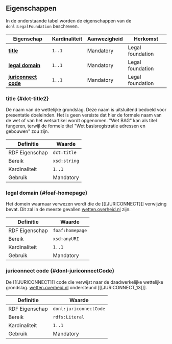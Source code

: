 ## Eigenschappen

In de onderstaande tabel worden de eigenschappen van de `donl:LegalFoundation` beschreven.

| **Eigenschap**                                | Kardinaliteit | Aanwezigheid | Herkomst         |
|-----------------------------------------------|---------------|--------------|------------------|
| [**title**](#dct-title2)                      | `1..1`        | Mandatory    | Legal foundation |
| [**legal domain**](#foaf-homepage)            | `1..1`        | Mandatory    | Legal foundation |
| [**juriconnect code**](#donl-juriconnectCode) | `1..1`        | Mandatory    | Legal foundation |

### title {#dct-title2}

De naam van de wettelijke grondslag. Deze naam is uitsluitend bedoeld voor presentatie doeleinden. Het is geen vereiste 
dat hier de formele naam van de wet of van het wetsartikel wordt opgenomen. "Wet BAG" kan als titel fungeren, terwijl de 
formele titel "Wet basisregistratie adressen en gebouwen" zou zijn.

| Definitie      | Waarde       |
|----------------|--------------|
| RDF Eigenschap | `dct:title`  |
| Bereik         | `xsd:string` |
| Kardinaliteit  | `1..1`       |
| Gebruik        | Mandatory    |

### legal domain {#foaf-homepage}

Het domein waarnaar verwezen wordt die de [[[JURICONNECT]]] verwijzing bevat. Dit zal in de meeste gevallen 
[wetten.overheid.nl](https://wetten.overheid.nl) zijn.

| Definitie      | Waarde          |
|----------------|-----------------|
| RDF Eigenschap | `foaf:homepage` |
| Bereik         | `xsd:anyURI`    |
| Kardinaliteit  | `1..1`          |
| Gebruik        | Mandatory       |

### juriconnect code {#donl-juriconnectCode}

De [[[JURICONNECT]]] code die verwijst naar de daadwerkelijke wettelijke grondslag. 
[wetten.overheid.nl](https://wetten.overheid.nl) ondersteund [[[JURICONNECT_13]]].

| Definitie      | Waarde                 |
|----------------|------------------------|
| RDF Eigenschap | `donl:juriconnectCode` |
| Bereik         | `rdfs:Literal`         |
| Kardinaliteit  | `1..1`                 |
| Gebruik        | Mandatory              |
